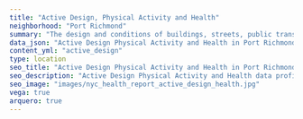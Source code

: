 ```yaml
---
title: "Active Design, Physical Activity and Health"
neighborhood: "Port Richmond"
summary: "The design and conditions of buildings, streets, public transportation and parks influence physical activity, use of active transportation and other healthy behavior. A neighborhood's features can also impact the safety of its residents."
data_json: "Active Design Physical Activity and Health in Port Richmond"
content_yml: "active_design"
type: location
seo_title: "Active Design Physical Activity and Health in Port Richmond"
seo_description: "Active Design Physical Activity and Health data profile for the Port Richmond neighborhood of NYC."
seo_image: "images/nyc_health_report_active_design_health.jpg"
vega: true
arquero: true
---
```

